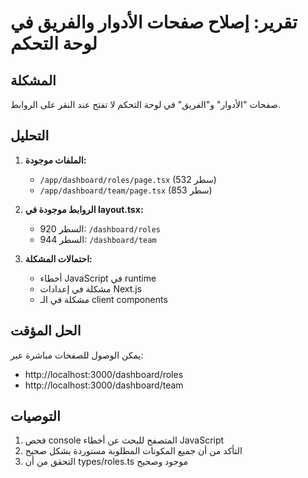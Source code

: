 # تقرير: إصلاح صفحات الأدوار والفريق في لوحة التحكم

## المشكلة
صفحات "الأدوار" و"الفريق" في لوحة التحكم لا تفتح عند النقر على الروابط.

## التحليل
1. **الملفات موجودة:**
   - `/app/dashboard/roles/page.tsx` (532 سطر)
   - `/app/dashboard/team/page.tsx` (853 سطر)

2. **الروابط موجودة في layout.tsx:**
   - السطر 920: `/dashboard/roles`
   - السطر 944: `/dashboard/team`

3. **احتمالات المشكلة:**
   - أخطاء JavaScript في runtime
   - مشكلة في إعدادات Next.js
   - مشكلة في الـ client components

## الحل المؤقت
يمكن الوصول للصفحات مباشرة عبر:
- http://localhost:3000/dashboard/roles
- http://localhost:3000/dashboard/team

## التوصيات
1. فحص console المتصفح للبحث عن أخطاء JavaScript
2. التأكد من أن جميع المكونات المطلوبة مستوردة بشكل صحيح
3. التحقق من أن types/roles.ts موجود وصحيح 